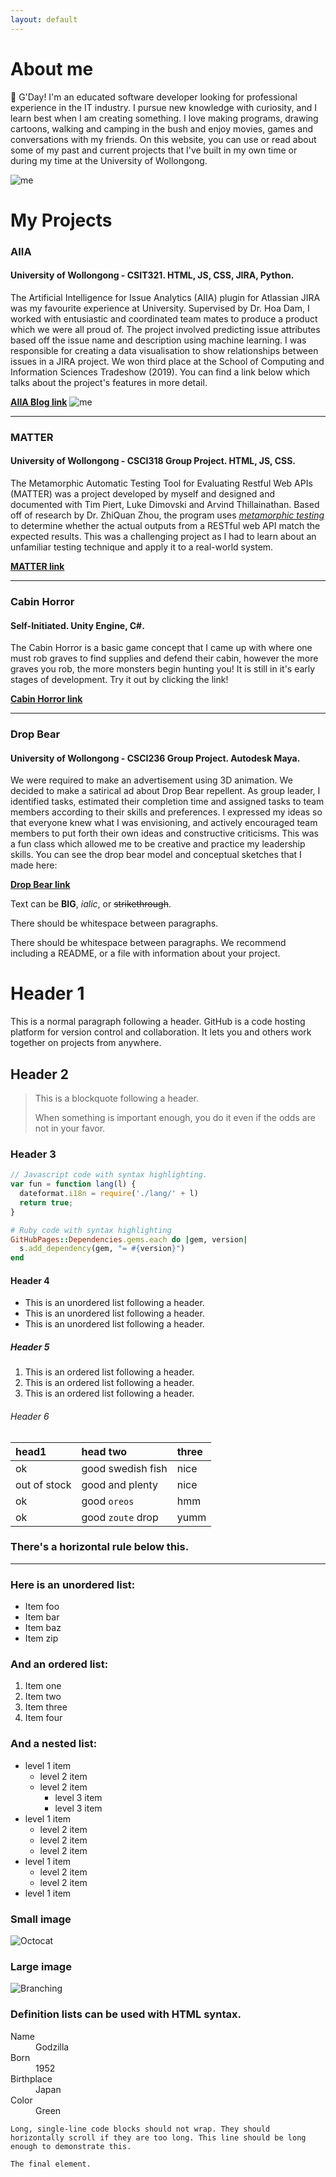 ```yaml
---
layout: default
---
```


# About me

🤠 G'Day! I'm an educated software developer looking for professional experience in the IT industry. I pursue new knowledge with curiosity, and I learn best when I am creating something. I love making programs, drawing cartoons, walking and camping in the bush and enjoy movies, games and conversations with my friends. On this website, you can use or read about some of my past and current projects that I've built in my own time or during my time at the University of Wollongong.

![me](https://i.imgur.com/1iozqdm.jpg)

# My Projects
### AIIA
#### University of Wollongong - CSIT321. HTML, JS, CSS, JIRA, Python.

The Artificial Intelligence for Issue Analytics (AIIA) plugin for Atlassian JIRA was my favourite experience at University. Supervised by Dr. Hoa Dam, I worked with entusiastic and coordinated team mates to produce a product which we were all proud of. The project involved predicting issue attributes based off the issue name and description using machine learning. I was responsible for creating a data visualisation to show relationships between issues in a JIRA project. We won third place at the School of Computing and Information Sciences Tradeshow (2019). You can find a link below which talks about the project's features in more detail.

[**AIIA Blog link**](https://blog.developer.atlassian.com/artificial-intelligence-for-issue-analytics-a-machine-learning-powered-jira-cloud-app/)
![me](https://blog.developer.atlassian.com/wp-content/uploads/2020/04/recommendations-gif.gif)
* * *
### MATTER
#### University of Wollongong - CSCI318 Group Project. HTML, JS, CSS.

The Metamorphic Automatic Testing Tool for Evaluating Restful Web APIs (MATTER) was a project developed by myself and designed and documented with Tim Piert, Luke Dimovski and Arvind Thillainathan. Based off of research by Dr. ZhiQuan Zhou, the program uses [_metamorphic testing_](https://en.wikipedia.org/wiki/Metamorphic_testing) to determine whether the actual outputs from a RESTful web API match the expected results. This was a challenging project as I had to learn about an unfamiliar testing technique and apply it to a real-world system. 

[**MATTER link**](./MATTER/metamorphicTest.html)
* * *
### Cabin Horror
#### Self-Initiated. Unity Engine, C#.

The Cabin Horror is a basic game concept that I came up with where one must rob graves to find supplies and defend their cabin, however the more graves you rob, the more monsters begin hunting you! It is still in it's early stages of development. Try it out by clicking the link!

[**Cabin Horror link**](./CabinHorror/CabinHorror.html)
* * *
### Drop Bear
#### University of Wollongong - CSCI236 Group Project. Autodesk Maya.

We were required to make an advertisement using 3D animation. We decided to make a satirical ad about Drop Bear repellent. As group leader, I identified tasks, estimated their completion time and assigned tasks to team members according to their skills and preferences. I expressed my ideas so that everyone knew what I was envisioning, and actively encouraged team members to put forth their own ideas and constructive criticisms. This was a fun class which allowed me to be creative and practice my leadership skills. You can see the drop bear model and conceptual sketches that I made here:  

[**Drop Bear link**](./DropBear.html)

Text can be **BIG**, _ialic_, or ~~strikethrough~~.

There should be whitespace between paragraphs.

There should be whitespace between paragraphs. We recommend including a README, or a file with information about your project.

# Header 1

This is a normal paragraph following a header. GitHub is a code hosting platform for version control and collaboration. It lets you and others work together on projects from anywhere.

## Header 2

> This is a blockquote following a header.
>
> When something is important enough, you do it even if the odds are not in your favor.

### Header 3

```js
// Javascript code with syntax highlighting.
var fun = function lang(l) {
  dateformat.i18n = require('./lang/' + l)
  return true;
}
```

```ruby
# Ruby code with syntax highlighting
GitHubPages::Dependencies.gems.each do |gem, version|
  s.add_dependency(gem, "= #{version}")
end
```

#### Header 4

*   This is an unordered list following a header.
*   This is an unordered list following a header.
*   This is an unordered list following a header.

##### Header 5

1.  This is an ordered list following a header.
2.  This is an ordered list following a header.
3.  This is an ordered list following a header.

###### Header 6

| head1        | head two          | three |
|:-------------|:------------------|:------|
| ok           | good swedish fish | nice  |
| out of stock | good and plenty   | nice  |
| ok           | good `oreos`      | hmm   |
| ok           | good `zoute` drop | yumm  |

### There's a horizontal rule below this.

* * *

### Here is an unordered list:

*   Item foo
*   Item bar
*   Item baz
*   Item zip

### And an ordered list:

1.  Item one
1.  Item two
1.  Item three
1.  Item four

### And a nested list:

- level 1 item
  - level 2 item
  - level 2 item
    - level 3 item
    - level 3 item
- level 1 item
  - level 2 item
  - level 2 item
  - level 2 item
- level 1 item
  - level 2 item
  - level 2 item
- level 1 item

### Small image

![Octocat](https://github.githubassets.com/images/icons/emoji/octocat.png)

### Large image

![Branching](https://guides.github.com/activities/hello-world/branching.png)


### Definition lists can be used with HTML syntax.

<dl>
<dt>Name</dt>
<dd>Godzilla</dd>
<dt>Born</dt>
<dd>1952</dd>
<dt>Birthplace</dt>
<dd>Japan</dd>
<dt>Color</dt>
<dd>Green</dd>
</dl>

```
Long, single-line code blocks should not wrap. They should horizontally scroll if they are too long. This line should be long enough to demonstrate this.
```

```
The final element.
```
